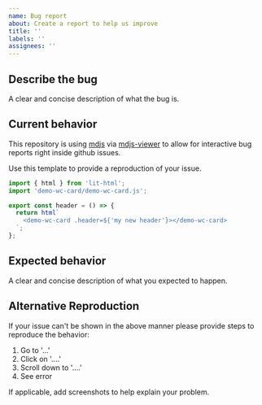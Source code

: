 ```yaml
---
name: Bug report
about: Create a report to help us improve
title: ''
labels: ''
assignees: ''
---
```


## Describe the bug

A clear and concise description of what the bug is.

## Current behavior

This repository is using [mdjs](https://mdjs.dev/) via [mdjs-viewer](https://chrome.google.com/webstore/detail/mdjs-viewer/ifkkmomkjknligelmlcnakclabgohafe) to allow for interactive bug reports right inside github issues.

Use this template to provide a reproduction of your issue.

```js preview-story
import { html } from 'lit-html';
import 'demo-wc-card/demo-wc-card.js';

export const header = () => {
  return html`
    <demo-wc-card .header=${'my new header'}></demo-wc-card>
  `;
};
```

## Expected behavior

A clear and concise description of what you expected to happen.

## Alternative Reproduction

If your issue can't be shown in the above manner please provide steps to reproduce the behavior:

1. Go to '...'
2. Click on '....'
3. Scroll down to '....'
4. See error

If applicable, add screenshots to help explain your problem.
